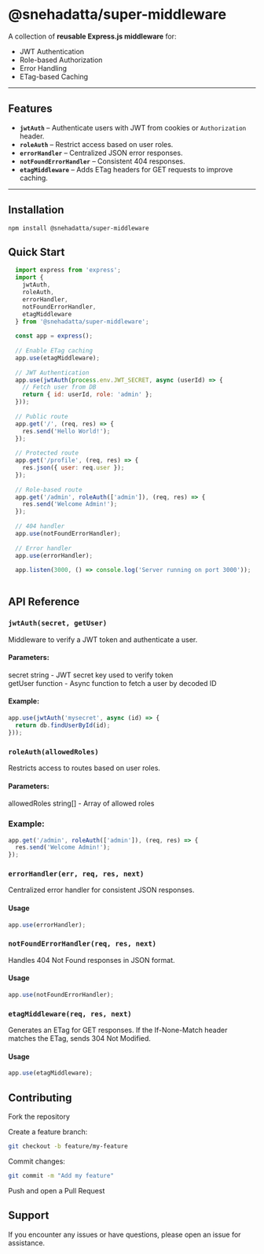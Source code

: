 ﻿# @snehadatta/super-middleware

A collection of **reusable Express.js middleware** for:

- JWT Authentication
- Role-based Authorization
- Error Handling
- ETag-based Caching

---

## Features

- **`jwtAuth`** – Authenticate users with JWT from cookies or `Authorization` header.
- **`roleAuth`** – Restrict access based on user roles.
- **`errorHandler`** – Centralized JSON error responses.
- **`notFoundErrorHandler`** – Consistent 404 responses.
- **`etagMiddleware`** – Adds ETag headers for GET requests to improve caching.

---
## Installation
```
npm install @snehadatta/super-middleware
```
## Quick Start

```javascript
  import express from 'express';
  import {
    jwtAuth,
    roleAuth,
    errorHandler,
    notFoundErrorHandler,
    etagMiddleware
  } from '@snehadatta/super-middleware';
  
  const app = express();
  
  // Enable ETag caching
  app.use(etagMiddleware);
  
  // JWT Authentication
  app.use(jwtAuth(process.env.JWT_SECRET, async (userId) => {
    // Fetch user from DB
    return { id: userId, role: 'admin' };
  }));
  
  // Public route
  app.get('/', (req, res) => {
    res.send('Hello World!');
  });
  
  // Protected route
  app.get('/profile', (req, res) => {
    res.json({ user: req.user });
  });
  
  // Role-based route
  app.get('/admin', roleAuth(['admin']), (req, res) => {
    res.send('Welcome Admin!');
  });
  
  // 404 handler
  app.use(notFoundErrorHandler);
  
  // Error handler
  app.use(errorHandler);
  
  app.listen(3000, () => console.log('Server running on port 3000'));
  
  ```
## API Reference

### `jwtAuth(secret, getUser)`

Middleware to verify a JWT token and authenticate a user.

#### Parameters:

secret	string - JWT secret key used to verify token<br>
getUser	function - Async function to fetch a user by decoded ID

#### Example:
```javascript
app.use(jwtAuth('mysecret', async (id) => {
  return db.findUserById(id);
}));
```
### `roleAuth(allowedRoles)`

Restricts access to routes based on user roles.

#### Parameters:

allowedRoles	string[] - Array of allowed roles

### Example:
```javascript
app.get('/admin', roleAuth(['admin']), (req, res) => {
  res.send('Welcome Admin!');
});
```
### `errorHandler(err, req, res, next)`

Centralized error handler for consistent JSON responses.

#### Usage
```javascript
app.use(errorHandler);
```
### `notFoundErrorHandler(req, res, next)`

Handles 404 Not Found responses in JSON format.

#### Usage
```javascript
app.use(notFoundErrorHandler);
```
### `etagMiddleware(req, res, next)`

Generates an ETag for GET responses.
If the If-None-Match header matches the ETag, sends 304 Not Modified.

#### Usage
```javascript
app.use(etagMiddleware);
```
## Contributing

Fork the repository

Create a feature branch:
```bash
git checkout -b feature/my-feature
```

Commit changes:
```bash
git commit -m "Add my feature"
```

Push and open a Pull Request

## Support

If you encounter any issues or have questions, please open an issue for assistance.

